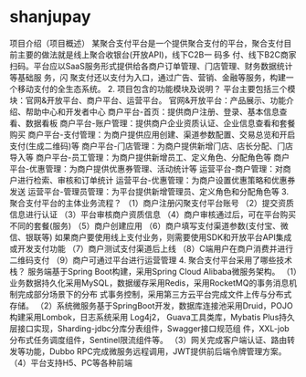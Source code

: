 # shanjupay
项⽬介绍（项⽬概述）
    某聚合⽀付平台是⼀个提供聚合⽀付的平台，聚合⽀付⽬前主要的做法就是线上聚合收银台(开放API)，线下C2B⼀
    码多 付、线下B2C商家扫码。平台应以SaaS服务形式提供给各商户订单管理、⻔店管理、财务数据统计等基础服
    务，闪 聚⽀付还以⽀付为⼊⼝，通过⼴告、营销、⾦融等服务，构建⼀个移动⽀付的全⽣态系统。
2. 项⽬包含的功能模块及说明？
    平台主要包括三个模块：官⽹&开放平台、商户平台、运营平台。
    官⽹&开放平台：产品展示、功能介绍、帮助中⼼和开发者中⼼
    商户平台-⾸⻚：提供商户注册、登录、基本信息查看、数据看板
    商户平台-账户管理：提供商户企业资质认证、企业信息查看和套餐购买
    商户平台-⽀付管理：为商户提供应⽤创建、渠道参数配置、交易总览和开启⽀付(⽣成⼆维码)等
    商户平台-⻔店管理：为商户提供新增⻔店、店⻓分配、⻔店导⼊等
    商户平台-员⼯管理：为商户提供新增员⼯、定义⻆⾊、分配⻆⾊等
    商户平台-优惠管理：为商户提供优惠券管理、活动统计等
    运营平台-商户管理：对商户进⾏检索、审核和订单统计
    运营平台-优惠管理：为商户设置优惠策略和优惠券发送
    运营平台-管理员管理：为平台提供新增管理员、定义⻆⾊和分配⻆⾊等
3. 聚合⽀付平台的主体业务流程？
    （1）商户注册闪聚⽀付平台账号
    （2）提交资质信息进⾏认证
    （3）平台审核商户资质信息
    （4）商户审核通过后，可在平台购买不同的套餐(服务)
    （5）商户创建应⽤
    （6）商户填写⽀付渠道参数(⽀付宝、微信、银联等) 如果商户要使⽤线上⽀付业务，则需要使⽤SDK和开放平台API集成或开发⽀付功能
    （7）商户测试⽀付渠道后上线
    （8）C端⽤户在商户消费并进⾏⼆维码⽀付
    （9）商户可通过平台进⾏运营管理
4. 聚合⽀付平台采⽤了哪些技术栈？
    服务端基于Spring Boot构建，采⽤Spring Cloud Alibaba微服务架构。
    （1）业务数据持久化采⽤MySQL，数据缓存采⽤Redis，采⽤RocketMQ的事务消息机制完成部分场景下的分布
        式事务控制，采⽤第三⽅云平台完成⽂件上传与分布式存储。
    （2）系统微服务基于SpringBoot开发，数据库连接池采⽤Druid，POJO构建采⽤Lombok，⽇志系统采⽤
        Log4j2， Guava⼯具类库，Mybatis Plus持久层接⼝实现，Sharding-jdbc分库分表组件，Swagger接⼝规范组
        件，XXL-job 分布式任务调度组件，Sentinel限流组件等。
    （3）⽹关完成客户端认证、路由转发等功能，Dubbo RPC完成微服务远程调⽤，JWT提供前后端令牌管理⽅案。
    （4）平台⽀持H5、PC等各种前端

